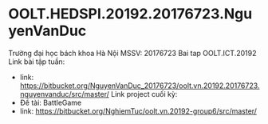 # OOLT.HEDSPI.20192.20176723.NguyenVanDuc
Trường đại học bách khoa Hà Nội
MSSV: 20176723
Bai tap OOLT.ICT.20192
Link bài tập tuần:
  - link: https://bitbucket.org/NguyenVanDuc_20176723/oolt.vn.20192.20176723.nguyenvanduc/src/master/
Link project cuối kỳ:
 - Đề tài: BattleGame
 - link: https://bitbucket.org/NghiemTuc/oolt.vn.20192-group6/src/master/
